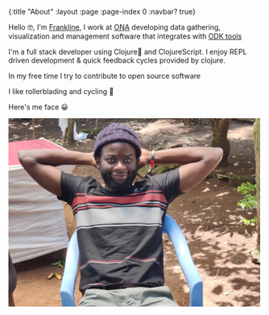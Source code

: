 {:title "About"
 :layout :page
 :page-index 0
 :navbar? true}

 Hello &#129299;, I'm [Frankline](https://github.com/FrankApiyo), I work at [ONA](https://ona.io) developing data gathering, visualization and management software that integrates with [ODK tools](https://docs.getodk.org/)

 I'm a full stack developer using Clojure&#129304; and ClojureScript. I enjoy REPL driven development & quick feedback cycles provided by clojure.

 In my free time I try to contribute to open source software

I like rollerblading and cycling &#127861;

Here's me face &#128512;

![A pic of me face](/img/meface.png "Me face")
